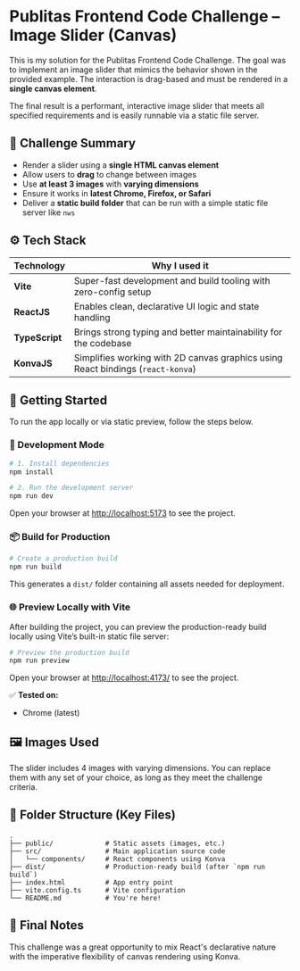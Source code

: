 # Publitas Frontend Code Challenge – Image Slider (Canvas)

This is my solution for the Publitas Frontend Code Challenge.
The goal was to implement an image slider that mimics the behavior shown in the provided example.
The interaction is drag-based and must be rendered in a **single canvas element**.

The final result is a performant, interactive image slider that meets all specified requirements and is easily runnable via a static file server.

## 🧠 Challenge Summary

- Render a slider using a **single HTML canvas element**
- Allow users to **drag** to change between images
- Use **at least 3 images** with **varying dimensions**
- Ensure it works in **latest Chrome, Firefox, or Safari**
- Deliver a **static build folder** that can be run with a simple static file server like `nws`

## ⚙️ Tech Stack

| Technology     | Why I used it                                                                   |
| -------------- | ------------------------------------------------------------------------------- |
| **Vite**       | Super-fast development and build tooling with zero-config setup                 |
| **ReactJS**    | Enables clean, declarative UI logic and state handling                          |
| **TypeScript** | Brings strong typing and better maintainability for the codebase                |
| **KonvaJS**    | Simplifies working with 2D canvas graphics using React bindings (`react-konva`) |

## 🚀 Getting Started

To run the app locally or via static preview, follow the steps below.

### 🧪 Development Mode

```bash
# 1. Install dependencies
npm install

# 2. Run the development server
npm run dev
```

Open your browser at [http://localhost:5173](http://localhost:5173) to see the project.

### 📦 Build for Production

```bash
# Create a production build
npm run build
```

This generates a `dist/` folder containing all assets needed for deployment.

### 🌐 Preview Locally with Vite

After building the project, you can preview the production-ready build locally using Vite’s built-in static file server:

```bash
# Preview the production build
npm run preview
```

Open your browser at [http://localhost:4173/](http://localhost:4173/) to see the project.

✅ **Tested on:**

- Chrome (latest)

## 🖼️ Images Used

The slider includes 4 images with varying dimensions. You can replace them with any set of your choice, as long as they meet the challenge criteria.

## 📁 Folder Structure (Key Files)

```
.
├── public/             # Static assets (images, etc.)
├── src/                # Main application source code
│   └── components/     # React components using Konva
├── dist/               # Production-ready build (after `npm run build`)
├── index.html          # App entry point
├── vite.config.ts      # Vite configuration
└── README.md           # You're here!
```

## 🙌 Final Notes

This challenge was a great opportunity to mix React's declarative nature with the imperative flexibility of canvas rendering using Konva.
